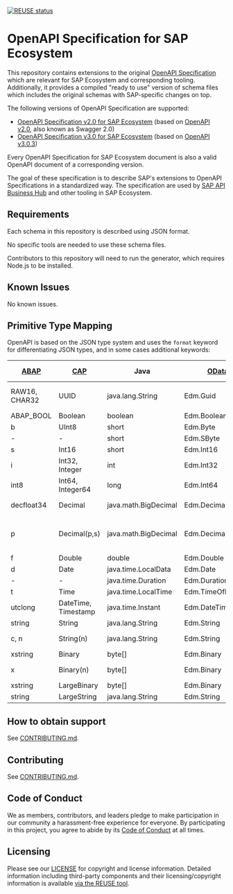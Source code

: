 [![REUSE status](https://api.reuse.software/badge/github.com/SAP/openapi-specification)](https://api.reuse.software/info/github.com/SAP/openapi-specification)

# OpenAPI Specification for SAP Ecosystem

This repository contains extensions to the original [OpenAPI Specification](https://github.com/OAI/OpenAPI-Specification) which are relevant for SAP Ecosystem and corresponding tooling. Additionally, it provides a compiled "ready to use" version of schema files which includes the original schemas with SAP-specific changes on top.

The following versions of OpenAPI Specification are supported:

- [OpenAPI Specification v2.0 for SAP Ecosystem](./sap-schemas/v2.0) (based on [OpenAPI v2.0](https://spec.openapis.org/oas/v2.0), also known as Swagger 2.0)
- [OpenAPI Specification v3.0 for SAP Ecosystem](./sap-schemas/v3.0) (based on [OpenAPI v3.0.3](https://spec.openapis.org/oas/v3.0.3))

Every OpenAPI Specification for SAP Ecosystem document is also a valid OpenAPI document of a corresponding version.

The goal of these specification is to describe SAP's extensions to OpenAPI Specifications in a standardized way. The specification are used by [SAP API Business Hub](https://api.sap.com) and other tooling in SAP Ecosystem.

## Requirements

Each schema in this repository is described using JSON format.

No specific tools are needed to use these schema files.

Contributors to this repository will need to run the generator, which requires Node.js to be installed.

## Known Issues

No known issues.

## Primitive Type Mapping

OpenAPI is based on the JSON type system and uses the `format` keyword for differentiating JSON types, and in some cases additional keywords:

| [ABAP][abap]  | [CAP][cap]          | Java                 | [OData][odata]     | [SQL][hana]                              | OpenAPI type    | [OpenAPI format][formats] | OpenAPI keywords                   |
| ------------- | ------------------- | -------------------- | ------------------ | ---------------------------------------- | --------------- | ------------------------- | ---------------------------------- |
| RAW16, CHAR32 | UUID                | java.lang.String     | Edm.Guid           | VARBINARY(16), VARCHAR(32), NVARCHAR(36) | string          | uuid                      | -                                  |
| ABAP_BOOL     | Boolean             | boolean              | Edm.Boolean        | BOOLEAN                                  | boolean         | -                         | -                                  |
| b             | UInt8               | short                | Edm.Byte           | TINYINT                                  | integer         | uint8                     | -                                  |
| -             | -                   | short                | Edm.SByte          | TINYINT                                  | integer         | int8                      | -                                  |
| s             | Int16               | short                | Edm.Int16          | SMALLINT                                 | integer         | int16                     | -                                  |
| i             | Int32, Integer      | int                  | Edm.Int32          | INTEGER                                  | integer         | int32                     | -                                  |
| int8          | Int64, Integer64    | long                 | Edm.Int64          | BIGINT                                   | string, integer | int64                     | -                                  |
| decfloat34    | Decimal             | java.math.BigDecimal | Edm.Decimal        | DECIMAL                                  | string, number  | decimal128                | -                                  |
| p             | Decimal(p,s)        | java.math.BigDecimal | Edm.Decimal        | DECIMAL(p,s)                             | string, number  | decimal                   | [x-sap-precision, x-sap-scale][ps] |
| f             | Double              | double               | Edm.Double         | DOUBLE                                   | number          | double                    |                                    |
| d             | Date                | java.time.LocalData  | Edm.Date           | DATE                                     | string          | date                      | -                                  |
| -             | -                   | java.time.Duration   | Edm.Duration       | -                                        | string          | duration                  | -                                  |
| t             | Time                | java.time.LocalTime  | Edm.TimeOfDay      | TIME                                     | string          | (time)                    | -                                  |
| utclong       | DateTime, Timestamp | java.time.Instant    | Edm.DateTimeOffset | TIMESTAMP                                | string          | date-time                 | -                                  |
| string        | String              | java.lang.String     | Edm.String         | NVARCHAR                                 | string          | -                         | -                                  |
| c, n          | String(n)           | java.lang.String     | Edm.String         | NVARCHAR(n)                              | string          | -                         | maxLength: n                       |
| xstring       | Binary              | byte[]               | Edm.Binary         | VARBINARY                                | string          | base64url                 | -                                  |
| x             | Binary(n)           | byte[]               | Edm.Binary         | VARBINARY(n)                             | string          | base64url                 | maxLength: n                       |
| xstring       | LargeBinary         | byte[]               | Edm.Binary         | BLOB                                     | string          | base64url                 | -                                  |
| string        | LargeString         | java.lang.String     | Edm.String         | NCLOB                                    | string          | -                         | -                                  |

[abap]: https://help.sap.com/doc/abapdocu_cp_index_htm/CLOUD/en-US/index.htm?file=abendata_types.htm
[cap]: https://cap.cloud.sap/docs/cds/types
[hana]: https://help.sap.com/docs/SAP_HANA_PLATFORM/4fe29514fd584807ac9f2a04f6754767/20a1569875191014b507cf392724b7eb.html
[odata]: https://docs.oasis-open.org/odata/odata-csdl-json/v4.01/odata-csdl-json-v4.01.html#sec_PrimitiveTypes
[formats]: https://spec.openapis.org/registry/format/index.html
[ps]: https://github.com/SAP/openapi-specification/tree/main/sap-schemas/v3.0#x-sap-precision

## How to obtain support

See [CONTRIBUTING.md](CONTRIBUTING.md).

## Contributing

See [CONTRIBUTING.md](CONTRIBUTING.md).

## Code of Conduct

We as members, contributors, and leaders pledge to make participation in our community a harassment-free experience for everyone. By participating in this project, you agree to abide by its [Code of Conduct](CODE_OF_CONDUCT.md) at all times.

## Licensing

Please see our [LICENSE](LICENSE) for copyright and license information. Detailed information including third-party components and their licensing/copyright information is available [via the REUSE tool](https://api.reuse.software/info/github.com/SAP/openapi-specification).
